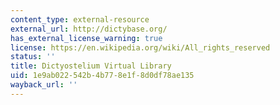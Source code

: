 ```yaml
---
content_type: external-resource
external_url: http://dictybase.org/
has_external_license_warning: true
license: https://en.wikipedia.org/wiki/All_rights_reserved
status: ''
title: Dictyostelium Virtual Library
uid: 1e9ab022-542b-4b77-8e1f-8d0df78ae135
wayback_url: ''
---
```

